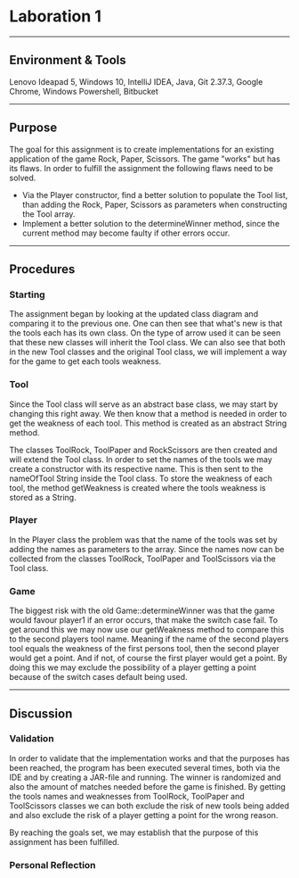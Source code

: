 # Laboration 1

---
## Environment & Tools

Lenovo Ideapad 5, Windows 10, IntelliJ IDEA, Java, Git 2.37.3, Google Chrome, 
Windows Powershell, Bitbucket

---
## Purpose
The goal for this assignment is to create implementations for an existing application of the game 
Rock, Paper, Scissors. The game "works" but has its flaws. In order to fulfill the assignment the following 
flaws need to be solved.
* Via the Player constructor, find a better solution to populate the Tool list, than adding the Rock, Paper, Scissors 
as parameters when constructing the Tool array.
* Implement a better solution to the determineWinner method, since the current method may become faulty if other errors
occur.



---
## Procedures

### Starting

The assignment began by looking at the updated class diagram and comparing it to the previous one.
One can then see that what's new is that the tools each has its own class. On the type of arrow used it can be seen
that these new classes will inherit the Tool class. We can also see that both in the new Tool classes and the original
Tool class, we will implement a way for the game to get each tools weakness.


### Tool

Since the Tool class will serve as an abstract base class, we may start by changing this right away.
We then know that a method is needed in order to get the weakness of each tool. This method is created as an abstract
String method.

The classes ToolRock, ToolPaper and RockScissors are then created and will extend the Tool class. 
In order to set the names of the tools we may create a constructor with its respective name. This is then sent to the 
nameOfTool String inside the Tool class.
To store the weakness of each tool, the method getWeakness is created where the tools weakness is stored as a String.


### Player

In the Player class the problem was that the name of the tools was set by adding the names as parameters to the array.
Since the names now can be collected from the classes ToolRock, ToolPaper and ToolScissors via the Tool class.

### Game
The biggest risk with the old Game::determineWinner was that the game would favour player1 if an error occurs,
that make the switch case fail. To get around this we may now use our getWeakness method to compare this to the second
players tool name. Meaning if the name of the second players tool equals the weakness of the first persons tool, then 
the second player would get a point. And if not, of course the first player would get a point.
By doing this we may exclude the possibility of a player getting a point because of the switch cases default being used.

---
## Discussion

### Validation

In order to validate that the implementation works and that the purposes has been reached, the program has been
executed several times, both via the IDE and by creating a JAR-file and running. The winner is randomized and also the 
amount of matches needed before the game is finished.
By getting the tools names and weaknesses from ToolRock, ToolPaper and ToolScissors classes we can both exclude the risk
of new tools being added and also exclude the risk of a player getting a point for the wrong reason.

By reaching the goals set, we may establish that the purpose of this assignment has been fulfilled.

### Personal Reflection
